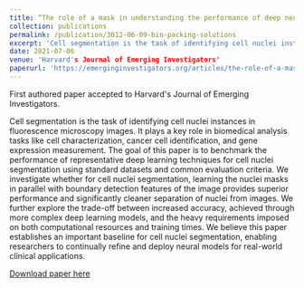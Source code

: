 ```yaml
---
title: “The role of a mask in understanding the performance of deep neural networks to segment cellular nuclei ”
collection: publications
permalink: /publication/3012-06-09-bin-packing-solutions
excerpt: 'Cell segmentation is the task of identifying cell nuclei instances in fluorescence microscopy images. It plays a key role in biomedical analysis tasks like cell characterization, cancer cell identification, and gene expression measurement. The goal of this paper is to benchmark the performance of representative deep learning techniques for cell nuclei segmentation using standard datasets and common evaluation criteria. We investigate whether for cell nuclei segmentation, learning the nuclei masks in parallel with boundary detection features of the image provides superior performance and significantly cleaner separation of nuclei from images. We further explore the trade-off between increased accuracy, achieved through more complex deep learning models, and the heavy requirements imposed on both computational resources and training times. We believe this paper establishes an important baseline for cell nuclei segmentation, enabling researchers to continually refine and deploy neural models for real-world clinical applications.'
date: 2021-07-06
venue: 'Harvard's Journal of Emerging Investigators'
paperurl: 'https://emerginginvestigators.org/articles/the-role-of-a-mask-understanding-the-performance-of-deep-neural-networks-to-detect-segment-and-extract-cellular-nuclei-from-microscopy-images'
---
```

First authored paper accepted to Harvard's Journal of Emerging Investigators.

Cell segmentation is the task of identifying cell nuclei instances in fluorescence microscopy images. It plays a key role in biomedical analysis tasks like cell characterization, cancer cell identification, and gene expression measurement. The goal of this paper is to benchmark the performance of representative deep learning techniques for cell nuclei segmentation using standard datasets and common evaluation criteria. We investigate whether for cell nuclei segmentation, learning the nuclei masks in parallel with boundary detection features of the image provides superior performance and significantly cleaner separation of nuclei from images. We further explore the trade-off between increased accuracy, achieved through more complex deep learning models, and the heavy requirements imposed on both computational resources and training times. We believe this paper establishes an important baseline for cell nuclei segmentation, enabling researchers to continually refine and deploy neural models for real-world clinical applications.

[Download paper here](https://emerginginvestigators.org/articles/the-role-of-a-mask-understanding-the-performance-of-deep-neural-networks-to-detect-segment-and-extract-cellular-nuclei-from-microscopy-images)


